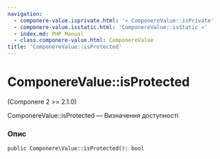 ```yaml
---
navigation:
  - componere-value.isprivate.html: '« ComponereValue::isPrivate'
  - componere-value.isstatic.html: 'ComponereValue::isStatic »'
  - index.md: PHP Manual
  - class.componere-value.html: ComponereValue
title: 'ComponereValue::isProtected'
---
```

# ComponereValue::isProtected

(Componere 2 >= 2.1.0)

ComponereValue::isProtected — Визначення доступності

### Опис

```methodsynopsis
public Componere\Value::isProtected(): bool
```
